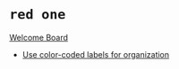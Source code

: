 # `red one`

[Welcome Board](../README.md)

- [Use color-coded labels for organization](../Intermediate/Use_color-coded_labels_for_organization.md)